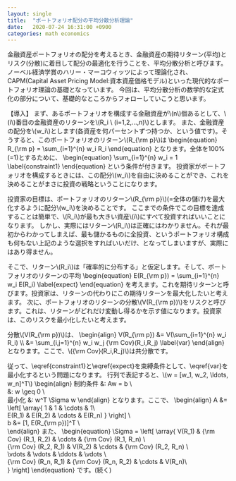 ```yaml
---
layout: single
title:  "ポートフォリオ配分の平均分散分析理論"
date:   2020-07-24 16:31:00 +0900
categories: math economics
---
```

金融資産ポートフォリオの配分を考えるとき、金融資産の期待リターン(平均)とリスク(分散)に着目して配分の最適化を行うことを、平均分散分析と呼びます。
ノーベル経済学賞のハリー・マーコウィッツによって理論化され、CAPM(Capital Asset Pricing Model:資本資産価格モデル)といった現代的なポートフォリオ理論の基礎となっています。
今回は、平均分散分析の数学的な定式化の部分について、基礎的なところからフォローしていこうと思います。

【導入】
まず、あるポートフォリオを構成する金融資産が\\(n\\)個あるとして、\\(i\\)番目の金融資産のリターンを\\(R_i \ (i=1,2,...,n)\\)とします。
また、金融資産の配分を\\(w_i\\)とします(各資産を何パーセントずつ持つか、という値です)。そうすると、このポートフォリオのリターン\\(R_{\rm p}\\)は
\begin{equation}
    R_{\rm p} = \sum_{i=1}^{n} w_i R_i
\end{equation}
となります。全体を100%(=1)とするために、
\begin{equation}
    \sum_{i=1}^{n} w_i = 1 \label{constraint1}
\end{equation}
という条件が付きます。
投資家がポートフォリオを構成するときには、この配分\\(w_i\\)を自由に決めることができ、これを決めることがまさに投資の戦略ということになります。

投資家の目標は、ポートフォリオのリターン\\(R_{\rm p}\\)(=全体の儲け)を最大化するように配分\\(w_i\\)を決めることです。
ここまでの条件でこの目標を達成することは簡単で、\\(R_i\\)が最も大きい資産\\(i\\)にすべて投資すればいいことになります。
しかし、実際にはリターン\\(R_i\\)は正確にはわかりません。それが最初からわかってしまえば、最も儲かるものに全投資、というポートフォリオ構成も何もない上記のような選択をすればいいだけ、となってしまいますが、実際にはあり得ません。

そこで、リターン\\(R_i\\)は「確率的に分布する」と仮定します。そして、ポートフォリオのリターンの平均
\begin{equation}
    E(R_{\rm p}) = \sum_{i=1}^{n} w_i E(R_i) \label{expect}
\end{equation}
を考えます。これを期待リターンと呼びます。投資家は、リターンの代わりにこの期待リターンを最大化したいと考えます。
次に、ポートフォリオのリターンの分散\\(V(R_{\rm p})\\)をリスクと呼びます。これは、リターンがどれだけ変動し得るかを示す値になります。投資家は、このリスクを最小化したいと考えます。

分散\\(V(R_{\rm p})\\)は、
\begin{align}
    V(R_{\rm p}) &= V(\sum_{i=1}^{n} w_i R_i) \\\ 
    &= \sum_{i,j=1}^{n} w_i w_j {\rm Cov}(R_i,R_j) \label{var}
\end{align}
となります。ここで、\\({\rm Cov}(R_i,R_j)\\)は共分散です。

従って、\eqref{constraint1}と\eqref{expect}を束縛条件として、\eqref{var}を最小化するという問題になります。
行列で表記すると、\\(w = [w_1, w_2, \ldots, w_n]^T\\)
\begin{align}
    制約条件
    &: Aw = b \\\
    &: w \geq 0 \\\
    最小化 &: w^T \Sigma w
\end{align}
となります。ここで、
\begin{align}
A &= \left[ \array{
    1 & 1 & \cdots & 1\\\
    E(R_1) & E(R_2) & \cdots & E(R_n)
} \right] \\\
b &= [1, E(R_{\rm p})]^T \\\
\end{align}
また、
\begin{equation}
\Sigma = \left[ \array{
    V(R_1) & {\rm Cov} (R_1, R_2) & \cdots & {\rm Cov} (R_1, R_n) \\\
    {\rm Cov} (R_2, R_1) & V(R_2) & \cdots & {\rm Cov} (R_2, R_n) \\\
    \vdots & \vdots & \ddots & \vdots \\\
    {\rm Cov} (R_n, R_1) & {\rm Cov} (R_n, R_2) & \cdots & V(R_n)\\\
} \right]
\end{equation}
です。(続く)